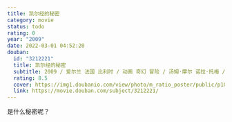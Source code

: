 ```yaml
---
title: 凯尔经的秘密
category: movie
status: todo
rating: 0
year: "2009"
date: 2022-03-01 04:52:20
douban:
  id: "3212221"
  title: 凯尔经的秘密
  subtitle: 2009 / 爱尔兰 法国 比利时 / 动画 奇幻 冒险 / 汤姆·摩尔 诺拉·托梅 / 伊万·麦克奎尔 克里斯滕·穆尼
  rating: 8.5
  cover: https://img1.doubanio.com/view/photo/m_ratio_poster/public/p1088520038.jpg
  link: https://movie.douban.com/subject/3212221/
---
```


是什么秘密呢？